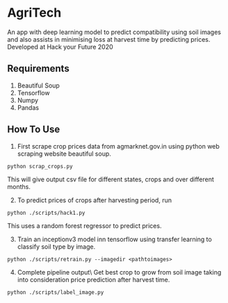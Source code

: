 # AgriTech
An app with deep learning model to predict compatibility using soil images and also assists in minimising loss at harvest time by predicting prices.
Developed at Hack your Future 2020

## Requirements
1. Beautiful Soup
2. Tensorflow
3. Numpy
4. Pandas

## How To Use
1. First scrape crop prices data from agmarknet.gov.in using python web scraping website beautiful soup.
```
python scrap_crops.py
```
This will give output csv file for different states, crops and over different months.

2. To predict prices of crops after harvesting period, run
```
python ./scripts/hack1.py
```
This uses a random forest regressor to predict prices.


3. Train an inceptionv3 model inn tensorflow using transfer learning to classify soil type by image.
```
python ./scripts/retrain.py --imagedir <pathtoimages>
```
4. Complete pipeline output\\
Get best crop to grow from soil image taking into consideration price prediction after harvest time.
```
python ./scripts/label_image.py
```
